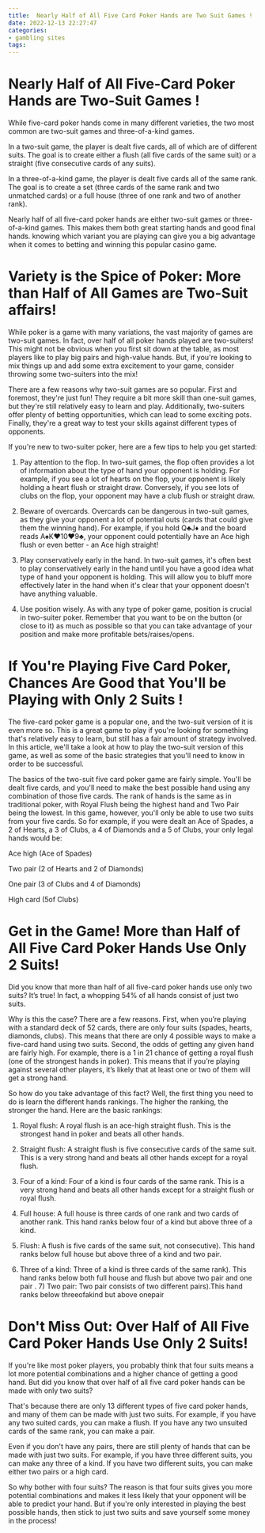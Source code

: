 ```yaml
---
title:  Nearly Half of All Five Card Poker Hands are Two Suit Games !
date: 2022-12-13 22:27:47
categories:
- gambling sites
tags:
---
```



#   Nearly Half of All Five-Card Poker Hands are Two-Suit Games !

While five-card poker hands come in many different varieties, the two most common are two-suit games and three-of-a-kind games.

In a two-suit game, the player is dealt five cards, all of which are of different suits. The goal is to create either a flush (all five cards of the same suit) or a straight (five consecutive cards of any suits).

In a three-of-a-kind game, the player is dealt five cards all of the same rank. The goal is to create a set (three cards of the same rank and two unmatched cards) or a full house (three of one rank and two of another rank).

Nearly half of all five-card poker hands are either two-suit games or three-of-a-kind games. This makes them both great starting hands and good final hands. knowing which variant you are playing can give you a big advantage when it comes to betting and winning this popular casino game.

#   Variety is the Spice of Poker: More than Half of All Games are Two-Suit affairs! 

While poker is a game with many variations, the vast majority of games are two-suit games. In fact, over half of all poker hands played are two-suiters! This might not be obvious when you first sit down at the table, as most players like to play big pairs and high-value hands. But, if you're looking to mix things up and add some extra excitement to your game, consider throwing some two-suiters into the mix!

There are a few reasons why two-suit games are so popular. First and foremost, they're just fun! They require a bit more skill than one-suit games, but they're still relatively easy to learn and play. Additionally, two-suiters offer plenty of betting opportunities, which can lead to some exciting pots. Finally, they're a great way to test your skills against different types of opponents.

If you're new to two-suiter poker, here are a few tips to help you get started:

1. Pay attention to the flop. In two-suit games, the flop often provides a lot of information about the type of hand your opponent is holding. For example, if you see a lot of hearts on the flop, your opponent is likely holding a heart flush or straight draw. Conversely, if you see lots of clubs on the flop, your opponent may have a club flush or straight draw.

2. Beware of overcards. Overcards can be dangerous in two-suit games, as they give your opponent a lot of potential outs (cards that could give them the winning hand). For example, if you hold Q♣J♦ and the board reads A♠K♥10♥9♣, your opponent could potentially have an Ace high flush or even better - an Ace high straight!

3. Play conservatively early in the hand. In two-suit games, it's often best to play conservatively early in the hand until you have a good idea what type of hand your opponent is holding. This will allow you to bluff more effectively later in the hand when it's clear that your opponent doesn't have anything valuable.

4. Use position wisely. As with any type of poker game, position is crucial in two-suiter poker. Remember that you want to be on the button (or close to it) as much as possible so that you can take advantage of your position and make more profitable bets/raises/opens.

#   If You're Playing Five Card Poker, Chances Are Good that You'll be Playing with Only 2 Suits !

The five-card poker game is a popular one, and the two-suit version of it is even more so. This is a great game to play if you're looking for something that's relatively easy to learn, but still has a fair amount of strategy involved. In this article, we'll take a look at how to play the two-suit version of this game, as well as some of the basic strategies that you'll need to know in order to be successful.

The basics of the two-suit five card poker game are fairly simple. You'll be dealt five cards, and you'll need to make the best possible hand using any combination of those five cards. The rank of hands is the same as in traditional poker, with Royal Flush being the highest hand and Two Pair being the lowest. In this game, however, you'll only be able to use two suits from your five cards. So for example, if you were dealt an Ace of Spades, a 2 of Hearts, a 3 of Clubs, a 4 of Diamonds and a 5 of Clubs, your only legal hands would be:

Ace high (Ace of Spades)

Two pair (2 of Hearts and 2 of Diamonds)

One pair (3 of Clubs and 4 of Diamonds)

High card (5of Clubs)

#   Get in the Game! More than Half of All Five Card Poker Hands Use Only 2 Suits! 

Did you know that more than half of all five-card poker hands use only two suits? It’s true! In fact, a whopping 54% of all hands consist of just two suits.

Why is this the case? There are a few reasons. First, when you’re playing with a standard deck of 52 cards, there are only four suits (spades, hearts, diamonds, clubs). This means that there are only 4 possible ways to make a five-card hand using two suits. Second, the odds of getting any given hand are fairly high. For example, there is a 1 in 21 chance of getting a royal flush (one of the strongest hands in poker). This means that if you’re playing against several other players, it’s likely that at least one or two of them will get a strong hand.

So how do you take advantage of this fact? Well, the first thing you need to do is learn the different hands rankings. The higher the ranking, the stronger the hand. Here are the basic rankings:

1. Royal flush: A royal flush is an ace-high straight flush. This is the strongest hand in poker and beats all other hands.

2. Straight flush: A straight flush is five consecutive cards of the same suit. This is a very strong hand and beats all other hands except for a royal flush.

3. Four of a kind: Four of a kind is four cards of the same rank. This is a very strong hand and beats all other hands except for a straight flush or royal flush.

4. Full house: A full house is three cards of one rank and two cards of another rank. This hand ranks below four of a kind but above three of a kind.

5. Flush: A flush is five cards of the same suit, not consecutive). This hand ranks below full house but above three of a kind and two pair.

6. Three of a kind: Three of a kind is three cards of the same rank). This hand ranks below both full house and flush but above two pair and one pair .    7) Two pair: Two pair consists of two different pairs).This hand ranks below threeofakind but above onepair

#   Don't Miss Out: Over Half of All Five Card Poker Hands Use Only 2 Suits!

If you're like most poker players, you probably think that four suits means a lot more potential combinations and a higher chance of getting a good hand. But did you know that over half of all five card poker hands can be made with only two suits?

That's because there are only 13 different types of five card poker hands, and many of them can be made with just two suits. For example, if you have any two suited cards, you can make a flush. If you have any two unsuited cards of the same rank, you can make a pair.

Even if you don't have any pairs, there are still plenty of hands that can be made with just two suits. For example, if you have three different suits, you can make any three of a kind. If you have two different suits, you can make either two pairs or a high card.

So why bother with four suits? The reason is that four suits gives you more potential combinations and makes it less likely that your opponent will be able to predict your hand. But if you're only interested in playing the best possible hands, then stick to just two suits and save yourself some money in the process!